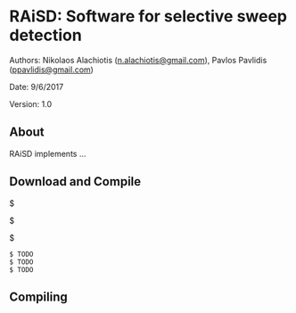 RAiSD: Software for selective sweep detection
===============================================

Authors: Nikolaos Alachiotis (n.alachiotis@gmail.com), Pavlos Pavlidis (ppavlidis@gmail.com)

Date: 9/6/2017

Version: 1.0

About
-----

RAiSD implements ... 

Download and Compile
-----------------------

$ 

$

$


    $ TODO
    $ TODO
    $ TODO

Compiling 
----------------------------------------




